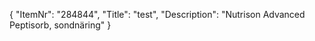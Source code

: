 {
  "ItemNr": "284844",
  "Title": "test",
  "Description": "Nutrison Advanced Peptisorb, sondnäring"
}